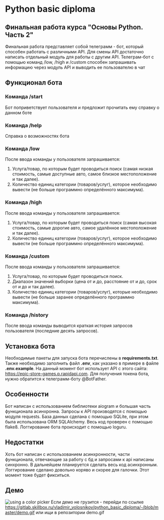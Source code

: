 Python basic diploma
=
Финальная работа курса "Основы Python. Часть 2"
-
Финальная работа представляет собой телеграмм - бот, который способен работать с различными API. Для смены API
достаточно написать отдельный модуль для работы с другим API. Телеграм-бот с помощью команд /low, /high и 
/custom способен запрашивать информацию через модуль API и выводить ее пользователю в чат

Функционал бота
-
### Команда /start
Бот поприветствует пользователя и предложит прочитать ему справку о данном боте

### Команда /help
Справка о возможностях бота

### Команда /low

После ввода команды у пользователя запрашивается:
1. Услуга/товар, по которым будет проводиться поиск (самая низкая стоимость,
самые доступные авто, самое близкое местоположение и так далее).
2. Количество единиц категории (товаров/услуг), которое необходимо вывести (не
больше программно определённого максимума).
### Команда /high
После ввода команды у пользователя запрашивается:
1. Услуга/товар, по которым будет проводиться поиск (самая высокая стоимость,
самые дорогие авто, самое удалённое местоположение и так далее).
2. Количество единиц категории (товаров/услуг), которое необходимо вывести (не
больше программно определённого максимума).
### Команда /custom
После ввода команды у пользователя запрашивается:
1. Услуга/товар, по которым будет проводиться поиск.
2. Диапазон значений выборки (цена от и до, расстояние от и до, срок от и до и так
далее).
3. Количество единиц категории (товаров/услуг), которые необходимо вывести (не
больше заранее определённого программно максимума).
### Команда /history
После ввода команды выводится краткая история запросов пользователя (последние
десять запросов).

## Установка бота
Необходимые пакеты для запуска бота перечислены в **requirements.txt**. Также необходимо заполнить файл **.env**,
как указано в примере в файле **.env.example**. На данный момент бот использует API с этого сайта:
https://epic-store-games.p.rapidapi.com. Для получения токена бота, нужно обратится к телеграмм-боту @BotFather.

## Особенности
Бот написан с использованием библиотеки aiogram и большая часть функционала асинхронна. Запросы к API производятся
с помощью модуля requests. База данных сделана с помощью SQLite, при этом была использована ORM SQLAlchemy.
Весь код проверен с помощью flake8. Логгирование бота происходит с помощью loguru.

## Недостатки
Хоть бот написан с использованием асинхронности, части функционала, отвечающие за работу с бд и запросами к api написаны
синхронно. В дальнейшем планируется сделать весь код асинхронным. Логгирование сделано довольно коряво и скорее для
галочки. Этот момент тоже будет фикситься.

## Демо
![using a color picker](https://gitlab.skillbox.ru/vladimir_volosnikov/python_basic_diploma/-/raw/master/demo.gif)
Если демо не грузится - перейди по ссылке https://gitlab.skillbox.ru/vladimir_volosnikov/python_basic_diploma/-/blob/master/demo.gif или ищи в репозитории demo.gif
